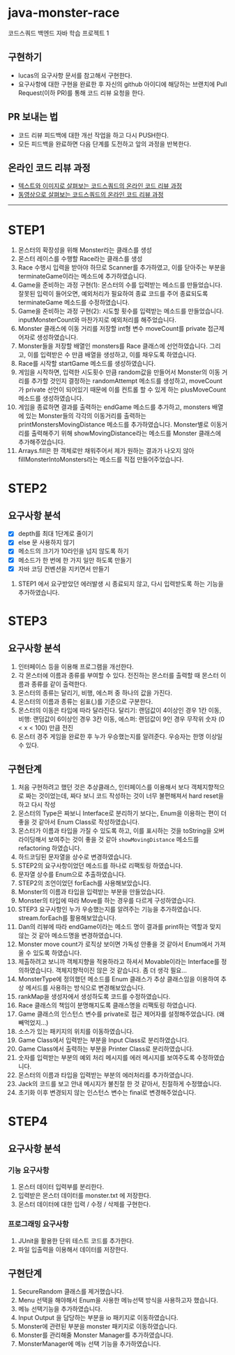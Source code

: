 # java-monster-race

코드스쿼드 백엔드 자바 학습 프로젝트 1

## 구현하기

- lucas의 요구사항 문서를 참고해서 구현한다.
- 요구사항에 대한 구현을 완료한 후 자신의 github 아이디에 해당하는 브랜치에 Pull Request(이하 PR)를 통해 코드 리뷰 요청을 한다.

## PR 보내는 법

- 코드 리뷰 피드백에 대한 개선 작업을 하고 다시 PUSH한다.
- 모든 피드백을 완료하면 다음 단계를 도전하고 앞의 과정을 반복한다.

## 온라인 코드 리뷰 과정

- [텍스트와 이미지로 살펴보는 코드스쿼드의 온라인 코드 리뷰 과정](https://github.com/code-squad/codesquad-docs/blob/master/codereview/README.md)
- [동영상으로 살펴보는 코드스쿼드의 온라인 코드 리뷰 과정](https://youtu.be/a5c9ku-_fok)

---

# STEP1

1. 몬스터의 확장성을 위해 Monster라는 클래스를 생성
2. 몬스터 레이스를 수행할 Race라는 클래스를 생성
3. Race 수행시 입력을 받아야 하므로 Scanner를 추가하였고, 이를 닫아주는 부분을 terminateGame이라는 메소드에 추가하였습니다.
4. Game을 준비하는 과정 구현(1): 몬스터의 수를 입력받는 메소드를 만들었습니다. 잘못된 입력이 들어오면, 예외처리가 필요하여 종료 코드를 주어 종료되도록 terminateGame 메소드를 수정하였습니다.
5. Game을 준비하는 과정 구현(2): 시도할 횟수를 입력받는 메소드를 만들었습니다. inputMonsterCount와 마찬가지로 예외처리를 해주었습니다.
6. Monster 클래스에 이동 거리를 저장할 int형 변수 moveCount를 private 접근제어자로 생성하였습니다.
7. Monster들을 저장할 배열인 monsters를 Race 클래스에 선언하였습니다. 그리고, 이를 입력받은 수 만큼 배열을 생성하고, 이를 채우도록 하였습니다.
8. Race를 시작할 startGame 메소드를 생성하였습니다.
9. 게임을 시작하면, 입력한 시도횟수 만큼 random값을 만들어서 Monster의 이동 거리를 추가할 것인지 결정하는 randomAttempt 메소드를 생성하고, moveCount가 private 선언이 되어있기 때문에 이를 컨트롤 할 수 있게 하는  plusMoveCount 메소드를 생성하였습니다.
10. 게임을 종료하면 결과를 출력하는 endGame 메소드를 추가하고, monsters 배열에 있는 Monster들의 각각의 이동거리를 출력하는 printMonstersMovingDistance 메소드를 추가하였습니다. Monster별로 이동거리를 출력해주기 위해 showMovingDistance라는 메소드를 Monster 클래스에 추가해주었습니다.
11. Arrays.fill은 한 객체로만 채워주어서 제가 원하는 결과가 나오지 않아 fillMonsterIntoMonsters라는 메소드를 직접 만들어주었습니다.

# STEP2

## 요구사항 분석

- [x] depth를 최대 1단계로 줄이기
- [x] else 문 사용하지 않기
- [x] 메소드의 크기가 10라인을 넘지 않도록 하기
- [x] 메소드가 한 번에 한 가지 일만 하도록 만들기
- [x] 자바 코딩 컨벤션을 지키면서 만들기

1. STEP1 에서 요구받았던 에러발생 시 종료되지 않고, 다시 입력받도록 하는 기능을 추가하였습니다.

# STEP3

## 요구사항 분석

1. 인터페이스 등을 이용해 프로그램을 개선한다.
2. 각 몬스터에 이름과 종류를 부여할 수 있다. 전진하는 몬스터를 출력할 때 몬스터 이름과 종류를 같이 출력한다.
3. 몬스터의 종류는 달리기, 비행, 에스퍼 중 하나의 값을 가진다.
4. 몬스터의 이름과 종류는 쉼표(,)를 기준으로 구분한다.
5. 몬스터의 이동은 타입에 따라 달라진다. 달리기: 랜덤값이 4이상인 경우 1칸 이동, 비행: 랜덤값이 6이상인 경우 3칸 이동, 에스퍼: 랜덤값이 9인 경우 무작위 숫자 (0 < x < 100) 만큼 전진
6. 몬스터 경주 게임을 완료한 후 누가 우승했는지를 알려준다. 우승자는 한명 이상일 수 있다.

## 구현단계

1. 처음 구현하려고 했던 것은 추상클래스, 인터페이스를 이용해서 보다 객체지향적으로 짜는 것이었는데, 짜다 보니 코드 작성하는 것이 너무 불편해져서 hard reset을 하고 다시 작성
2. 몬스터의 Type은 짜보니 Interface로 분리하기 보다는, Enum을 이용하는 편이 더 좋을 것 같아서 Enum Class로 작성하였습니다.
3. 몬스터가 이름과 타입을 가질 수 있도록 하고, 이를 표시하는 것을 toString을 오버라이딩해서 보여주는 것이 좋을 것 같아 `showMovingDistance` 메소드를 refactoring 하였습니다.
4. 하드코딩된 문자열을 상수로 변경하였습니다.
5. STEP2의 요구사항이었던 메소드를 하나로 리팩토링 하였습니다.
6. 문자열 상수를 Enum으로 추출하였습니다.
7. STEP2의 조언이었던 forEach를 사용해보았습니다.
8. Monster의 이름과 타입을 입력받는 부분을 만들었습니다.
9. Monster의 타입에 따라 Move를 하는 경우를 다르게 구성하였습니다.
10. STEP3 요구사항인 누가 우승했는지를 알려주는 기능을 추가하였습니다. stream.forEach를 활용해보았습니다.
11. Dan의 리뷰에 따라 endGame이라는 메소드 명이 결과를 print하는 역할과 맞지 않는 것 같아 메소드명을 변경하였습니다.
12. Monster move count가 로직상 보이면 가독성 안좋을 것 같아서 Enum에서 가져올 수 있도록 하였습니다.
13. 제출하려고 보니까 객체지향을 적용하라고 하셔서 Movable이라는 Interface를 정의하였습니다. 객체지향적이진 않은 것 같습니다. 좀 더 생각 필요...
14. MonsterType에 정의했던 메소드를 Enum 클래스가 추상 클래스임을 이용하여 추상 메서드를 사용하는 방식으로 변경해보았습니다.
15. rankMap을 생성자에서 생성하도록 코드를 수정하였습니다.
16. Race 클래스의 책임이 분명해지도록 클래스명을 리팩토링 하였습니다.
17. Game 클래스의 인스턴스 변수를 private로 접근 제어자를 설정해주었습니다. (왜 빼먹었지...)
18. 소스가 있는 패키지의 위치를 이동하였습니다.
19. Game Class에서 입력받는 부분을 Input Class로 분리하였습니다.
20. Game Class에서 출력하는 부분을 Printer Class로 분리하였습니다.
21. 숫자를 입력받는 부분의 예외 처리 메시지를 에러 메시지를 보여주도록 수정하였습니다.
22. 몬스터의 이름과 타입을 입력받는 부분의 에러처리를 추가하였습니다.
23. Jack의 코드를 보고 안내 메시지가 불친절 한 것 같아서, 친절하게 수정했습니다.
24. 초기화 이후 변경되지 않는 인스턴스 변수는 final로 변경해주었습니다.

# STEP4

## 요구사항 분석

### 기능 요구사항

1. 몬스터 데이터 입력부를 분리한다.
2. 입력받은 몬스터 데이터를 monster.txt 에 저장한다.
3. 몬스터 데이터에 대한 입력 / 수정 / 삭제를 구현한다.

### 프로그래밍 요구사항

1. JUnit을 활용한 단위 테스트 코드를 추가한다.
2. 파일 입출력을 이용해서 데이터를 저장한다.

## 구현단계

1. SecureRandom 클래스를 제거했습니다.
2. Menu 선택을 해야해서 Enum을 사용한 메뉴선택 방식을 사용하고자 했습니다.
3. 메뉴 선택기능을 추가하였습니다.
4. Input Output 을 담당하는 부분을 io 패키지로 이동하였습니다.
5. Monster에 관련된 부분을 monster 패키지로 이동하였습니다.
6. Monster를 관리해줄 Monster Manager를 추가하였습니다.
7. MonsterManager에 메뉴 선택 기능을 추가하였습니다.
